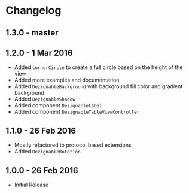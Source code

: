 # Changelog

## 1.3.0 - master

## 1.2.0 - 1 Mar 2016
- Added `cornerCircle` to create a full circle based on the height of the view
- Added more examples and documentation
- Added `DezignableBackground` with background fill color and gradient background
- Added `DezignableShadow`
- Added component `DezignableLabel`
- Added component `DezignableTableViewController`

## 1.1.0 - 26 Feb 2016
- Mostly refactored to protocol based extensions
- Added `DezignableRotation`

## 1.0.0 - 26 Feb 2016
- Initial Release
